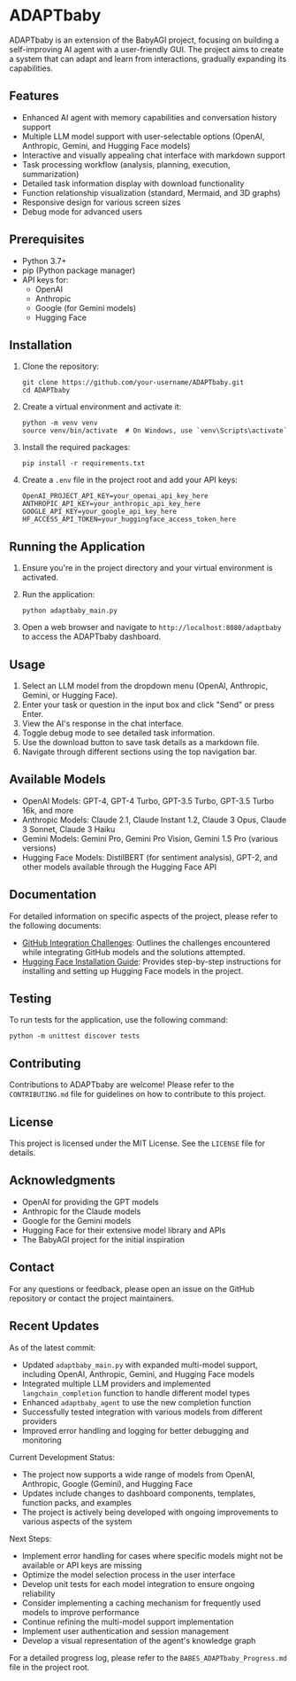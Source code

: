 # ADAPTbaby

ADAPTbaby is an extension of the BabyAGI project, focusing on building a self-improving AI agent with a user-friendly GUI. The project aims to create a system that can adapt and learn from interactions, gradually expanding its capabilities.

## Features

- Enhanced AI agent with memory capabilities and conversation history support
- Multiple LLM model support with user-selectable options (OpenAI, Anthropic, Gemini, and Hugging Face models)
- Interactive and visually appealing chat interface with markdown support
- Task processing workflow (analysis, planning, execution, summarization)
- Detailed task information display with download functionality
- Function relationship visualization (standard, Mermaid, and 3D graphs)
- Responsive design for various screen sizes
- Debug mode for advanced users

## Prerequisites

- Python 3.7+
- pip (Python package manager)
- API keys for:
  - OpenAI
  - Anthropic
  - Google (for Gemini models)
  - Hugging Face

## Installation

1. Clone the repository:
   ```
   git clone https://github.com/your-username/ADAPTbaby.git
   cd ADAPTbaby
   ```

2. Create a virtual environment and activate it:
   ```
   python -m venv venv
   source venv/bin/activate  # On Windows, use `venv\Scripts\activate`
   ```

3. Install the required packages:
   ```
   pip install -r requirements.txt
   ```

4. Create a `.env` file in the project root and add your API keys:
   ```
   OpenAI_PROJECT_API_KEY=your_openai_api_key_here
   ANTHROPIC_API_KEY=your_anthropic_api_key_here
   GOOGLE_API_KEY=your_google_api_key_here
   HF_ACCESS_API_TOKEN=your_huggingface_access_token_here
   ```

## Running the Application

1. Ensure you're in the project directory and your virtual environment is activated.

2. Run the application:
   ```
   python adaptbaby_main.py
   ```

3. Open a web browser and navigate to `http://localhost:8080/adaptbaby` to access the ADAPTbaby dashboard.

## Usage

1. Select an LLM model from the dropdown menu (OpenAI, Anthropic, Gemini, or Hugging Face).
2. Enter your task or question in the input box and click "Send" or press Enter.
3. View the AI's response in the chat interface.
4. Toggle debug mode to see detailed task information.
5. Use the download button to save task details as a markdown file.
6. Navigate through different sections using the top navigation bar.

## Available Models

- OpenAI Models: GPT-4, GPT-4 Turbo, GPT-3.5 Turbo, GPT-3.5 Turbo 16k, and more
- Anthropic Models: Claude 2.1, Claude Instant 1.2, Claude 3 Opus, Claude 3 Sonnet, Claude 3 Haiku
- Gemini Models: Gemini Pro, Gemini Pro Vision, Gemini 1.5 Pro (various versions)
- Hugging Face Models: DistilBERT (for sentiment analysis), GPT-2, and other models available through the Hugging Face API

## Documentation

For detailed information on specific aspects of the project, please refer to the following documents:

- [GitHub Integration Challenges](github_challenges.md): Outlines the challenges encountered while integrating GitHub models and the solutions attempted.
- [Hugging Face Installation Guide](huggingface_installation.md): Provides step-by-step instructions for installing and setting up Hugging Face models in the project.

## Testing

To run tests for the application, use the following command:
```
python -m unittest discover tests
```

## Contributing

Contributions to ADAPTbaby are welcome! Please refer to the `CONTRIBUTING.md` file for guidelines on how to contribute to this project.

## License

This project is licensed under the MIT License. See the `LICENSE` file for details.

## Acknowledgments

- OpenAI for providing the GPT models
- Anthropic for the Claude models
- Google for the Gemini models
- Hugging Face for their extensive model library and APIs
- The BabyAGI project for the initial inspiration

## Contact

For any questions or feedback, please open an issue on the GitHub repository or contact the project maintainers.

## Recent Updates

As of the latest commit:
- Updated `adaptbaby_main.py` with expanded multi-model support, including OpenAI, Anthropic, Gemini, and Hugging Face models
- Integrated multiple LLM providers and implemented `langchain_completion` function to handle different model types
- Enhanced `adaptbaby_agent` to use the new completion function
- Successfully tested integration with various models from different providers
- Improved error handling and logging for better debugging and monitoring

Current Development Status:
- The project now supports a wide range of models from OpenAI, Anthropic, Google (Gemini), and Hugging Face
- Updates include changes to dashboard components, templates, function packs, and examples
- The project is actively being developed with ongoing improvements to various aspects of the system

Next Steps:
- Implement error handling for cases where specific models might not be available or API keys are missing
- Optimize the model selection process in the user interface
- Develop unit tests for each model integration to ensure ongoing reliability
- Consider implementing a caching mechanism for frequently used models to improve performance
- Continue refining the multi-model support implementation
- Implement user authentication and session management
- Develop a visual representation of the agent's knowledge graph

For a detailed progress log, please refer to the `BABES_ADAPTbaby_Progress.md` file in the project root.
